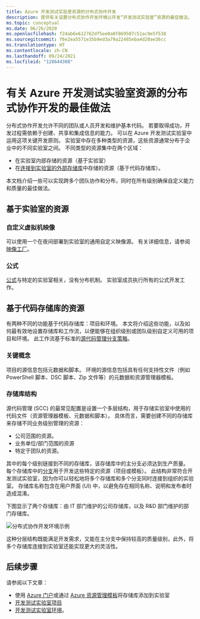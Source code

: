 ```yaml
---
title: Azure 开发测试实验室资源的分布式协作开发
description: 提供有关设置分布式协作开发环境以开发“开发测试实验室”资源的最佳做法。
ms.topic: conceptual
ms.date: 06/26/2020
ms.openlocfilehash: f24ab6e612762df5ee0a0f869507c51ac9e5f538
ms.sourcegitcommit: f6e2ea5571e35b9ed3a79a22485eba4d20ae36cc
ms.translationtype: HT
ms.contentlocale: zh-CN
ms.lasthandoff: 09/24/2021
ms.locfileid: "128644308"
---
```

# <a name="best-practices-for-distributed-and-collaborative-development-of-azure-devtest-labs-resources"></a>有关 Azure 开发测试实验室资源的分布式协作开发的最佳做法
分布式协作开发允许不同的团队或人员开发和维护基本代码。 若要取得成功，开发过程需依赖于创建、共享和集成信息的能力。 可以在 Azure 开发测试实验室中运用这项关键开发原则。 实验室中存在多种类型的资源，这些资源通常分布于企业中的不同实验室之间。 不同类型的资源集中在两个区域：

- 在实验室内部存储的资源（基于实验室）
- 在[连接到实验室的外部存储库](devtest-lab-add-artifact-repo.md)中存储的资源（基于代码存储库）。 

本文档介绍一些可以实现跨多个团队协作和分布，同时在所有级别确保自定义能力和质量的最佳做法。

## <a name="lab-based-resources"></a>基于实验室的资源

### <a name="custom-virtual-machine-images"></a>自定义虚拟机映像
可以使用一个在夜间部署到实验室的通用自定义映像源。 有关详细信息，请参阅[映像工厂](image-factory-create.md)。    

### <a name="formulas"></a>公式
[公式](devtest-lab-manage-formulas.md)与特定的实验室相关，没有分布机制。 实验室成员执行所有的公式开发工作。 

## <a name="code-repository-based-resources"></a>基于代码存储库的资源
有两种不同的功能基于代码存储库：项目和环境。 本文将介绍这些功能，以及如何最有效地设置存储库和工作流，以便能够在组织级别或团队级别自定义可用的项目和环境。  此工作流基于标准的[源代码管理分支策略](/azure/devops/repos/tfvc/branching-strategies-with-tfvc)。 

### <a name="key-concepts"></a>关键概念
项目的源信息包括元数据和脚本。 环境的源信息包括具有任何支持性文件（例如 PowerShell 脚本、DSC 脚本、Zip 文件等）的元数据和资源管理器模板。  

### <a name="repository-structure"></a>存储库结构  
源代码管理 (SCC) 的最常见配置是设置一个多层结构，用于存储实验室中使用的代码文件（资源管理器模板、元数据和脚本）。 具体而言，需要创建不同的存储库来存储不同业务级别管理的资源：   

- 公司范围的资源。
- 业务单位/部门范围的资源
- 特定于团队的资源。

其中的每个级别链接到不同的存储库，该存储库中的主分支必须达到生产质量。 每个存储库中的[分支](/azure/devops/repos/git/git-branching-guidance)用于开发这些特定的资源（项目或模板）。 此结构非常符合开发测试实验室，因为你可以轻松地将多个存储库和多个分支同时连接到组织的实验室。 存储库名称包含在用户界面 (UI) 中，以避免存在相同名称、说明和发布者时造成混淆。
     
下图显示了两个存储库：由 IT 部门维护的公司存储库，以及 R&D 部门维护的部门存储库。

![分布式协作开发环境示例](./media/best-practices-distributive-collaborative-dev-env/distributive-collaborative-dev-env.png)
   
这种分层结构既能满足开发需求，又能在主分支中保持较高的质量级别，此外，将多个存储库连接到实验室还能实现更大的灵活性。

## <a name="next-steps"></a>后续步骤    
请参阅以下文章：

- 使用 [Azure 门户](devtest-lab-add-artifact-repo.md)或通过 [Azure 资源管理模板](add-artifact-repository.md)将存储库添加到实验室
- [开发测试实验室项目](devtest-lab-artifact-author.md)
- [开发测试实验室环境](devtest-lab-create-environment-from-arm.md)。

